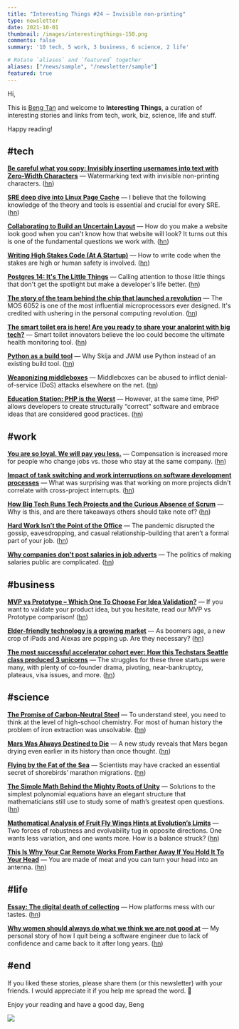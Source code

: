 ```yaml
---
title: "Interesting Things #24 — Invisible non-printing"
type: newsletter
date: 2021-10-01
thumbnail: /images/interestingthings-150.png
comments: false
summary: '10 tech, 5 work, 3 business, 6 science, 2 life'

# Rotate `aliases` and `featured` together
aliases: ["/news/sample", "/newsletter/sample"]
featured: true
---
```



Hi,

This is [Beng Tan](https://bengtan.com/about/) and welcome to **Interesting Things**, a curation of interesting stories and links from tech, work, biz, science, life and stuff.

Happy reading!


## #tech

**[Be careful what you copy: Invisibly inserting usernames into text with Zero-Width Characters](https://medium.com/@umpox/be-careful-what-you-copy-invisibly-inserting-usernames-into-text-with-zero-width-characters-18b4e6f17b66?utm_source=bengtan.com/interesting-things/024)** — Watermarking text with invisible non-printing characters. ([hn](https://news.ycombinator.com/item?id=28626194))

**[SRE deep dive into Linux Page Cache](https://biriukov.dev/docs/page-cache/0-linux-page-cache-for-sre/?utm_source=bengtan.com/interesting-things/024)** — I believe that the following knowledge of the theory and tools is essential and crucial for every SRE. ([hn](https://news.ycombinator.com/item?id=28614049))

**[Collaborating to Build an Uncertain Layout](https://engineering.squarespace.com/blog/2021/collaborating-to-build-an-uncertain-layout?utm_source=bengtan.com/interesting-things/024)** — How do you make a website look good when you can't know how that website will look? It turns out this is one of the fundamental questions we work with. ([hn](https://news.ycombinator.com/item?id=28619870))

**[Writing High Stakes Code (At A Startup)](https://www.cobaltrobotics.com/writing-high-stakes-code-at-a-startup/?utm_source=bengtan.com/interesting-things/024)** — How to write code when the stakes are high or human safety is involved. ([hn](https://news.ycombinator.com/item?id=28631304))

**[Postgres 14: It's The Little Things](https://blog.crunchydata.com/blog/postgres-14-its-the-little-things?utm_source=bengtan.com/interesting-things/024)** — Calling attention to those little things that don't get the spotlight but make a developer's life better. ([hn](https://news.ycombinator.com/item?id=28609311))

**[The story of the team ​behind the chip that launched a revolution](https://www.team6502.org/?utm_source=bengtan.com/interesting-things/024)** — The MOS 6052 is one of the most influential microprocessors ever designed. It's credited with ushering in the personal computing revolution. ([hn](https://news.ycombinator.com/item?id=28611235))

**[The smart toilet era is here! Are you ready to share your analprint with big tech?](https://www.theguardian.com/lifeandstyle/2021/sep/23/the-smart-toilet-era-is-here-are-you-ready-to-share-your-analprint-with-big-tech?utm_source=bengtan.com/interesting-things/024)** — Smart toilet innovators believe the loo could become the ultimate health monitoring tool. ([hn](https://news.ycombinator.com/item?id=28627807))

**[Python as a build tool](https://tonsky.me/blog/python-build/?utm_source=bengtan.com/interesting-things/024)** — Why Skija and JWM use Python instead of an existing build tool. ([hn](https://news.ycombinator.com/item?id=28635094))

**[Weaponizing middleboxes](https://lwn.net/SubscriberLink/869842/f4ae2a41b6deeba0/?utm_source=bengtan.com/interesting-things/024)** — Middleboxes can be abused to inflict denial-of-service (DoS) attacks elsewhere on the net. ([hn](https://news.ycombinator.com/item?id=28609480))

**[Education Station: PHP is the Worst](https://www.phparch.com/2021/09/education-station-php-is-the-worst/?utm_source=bengtan.com/interesting-things/024)** — However, at the same time, PHP allows developers to create structurally “correct” software and embrace ideas that are considered good practices. ([hn](https://news.ycombinator.com/item?id=28620637))


## #work

**[You are so loyal. We will pay you less.](https://demando.se/blogg/post/you-are-so-loyal.-we-will-pay-you-less./?utm_source=bengtan.com/interesting-things/024)** — Compensation is increased more for people who change jobs vs. those who stay at the same company. ([hn](https://news.ycombinator.com/item?id=28636368))

**[Impact of task switching and work interruptions on software development processes](https://neverworkintheory.org/2021/09/19/impact-of-task-switching-and-work-interruptions.html?utm_source=bengtan.com/interesting-things/024)** — What was surprising was that working on more projects didn't correlate with cross-project interrupts. ([hn](https://news.ycombinator.com/item?id=28613757))

**[How Big Tech Runs Tech Projects and the Curious Absence of Scrum](https://blog.pragmaticengineer.com/project-management-at-big-tech/?utm_source=bengtan.com/interesting-things/024)** — Why is this, and are there takeaways others should take note of? ([hn](https://news.ycombinator.com/item?id=28655123))

**[Hard Work Isn’t the Point of the Office](https://www.theatlantic.com/ideas/archive/2021/09/offices-microsoft-study-out-group-connections/620137/?utm_source=bengtan.com/interesting-things/024)** — The pandemic disrupted the gossip, eavesdropping, and casual relationship-building that aren’t a formal part of your job. ([hn](https://news.ycombinator.com/item?id=28605604))

**[Why companies don't post salaries in job adverts](https://www.bbc.com/worklife/article/20210921-why-companies-dont-post-salaries-in-job-adverts?utm_source=bengtan.com/interesting-things/024)** — The politics of making salaries public are complicated. ([hn](https://news.ycombinator.com/item?id=28666374))


## #business

**[MVP vs Prototype – Which One To Choose For Idea Validation?](https://pagepro.co/blog/mvp-vs-prototype/?utm_source=bengtan.com/interesting-things/024)** — If you want to validate your product idea, but you hesitate, read our MVP vs Prototype comparison! ([hn](https://news.ycombinator.com/item?id=28661684))

**[Elder-friendly technology is a growing market](https://www.vox.com/the-goods/22689802/elder-friendly-technology-grandpad-jitterbug-old-people-tablets?utm_source=bengtan.com/interesting-things/024)** — As boomers age, a new crop of iPads and Alexas are popping up. Are they necessary? ([hn](https://news.ycombinator.com/item?id=28656844))

**[The most successful accelerator cohort ever: How this Techstars Seattle class produced 3 unicorns](https://www.geekwire.com/2021/successful-accelerator-cohort-ever-techstars-seattle-class-produced-3-unicorns/?utm_source=bengtan.com/interesting-things/024)** — The struggles for these three startups were many, with plenty of co-founder drama, pivoting, near-bankruptcy, plateaus, visa issues, and more. ([hn](https://news.ycombinator.com/item?id=28634562))


## #science

**[The Promise of Carbon-Neutral Steel](https://www.newyorker.com/news/annals-of-a-warming-planet/the-promise-of-carbon-neutral-steel?utm_source=bengtan.com/interesting-things/024)** — To understand steel, you need to think at the level of high-school chemistry. For most of human history the problem of iron extraction was unsolvable. ([hn](https://news.ycombinator.com/item?id=28658702))

**[Mars Was Always Destined to Die](https://time.com/6100276/mars-water-loss/?utm_source=bengtan.com/interesting-things/024)** — A new study reveals that Mars began drying even earlier in its history than once thought. ([hn](https://news.ycombinator.com/item?id=28611202))

**[Flying by the Fat of the Sea](https://www.hakaimagazine.com/features/flying-by-the-fat-of-the-sea/?utm_source=bengtan.com/interesting-things/024)** — Scientists may have cracked an essential secret of shorebirds’ marathon migrations. ([hn](https://news.ycombinator.com/item?id=28657815))

**[The Simple Math Behind the Mighty Roots of Unity](https://www.quantamagazine.org/the-simple-math-behind-the-mighty-roots-of-unity-20210923/?utm_source=bengtan.com/interesting-things/024)** — Solutions to the simplest polynomial equations have an elegant structure that mathematicians still use to study some of math’s greatest open questions. ([hn](https://news.ycombinator.com/item?id=28650737))

**[Mathematical Analysis of Fruit Fly Wings Hints at Evolution’s Limits](https://www.quantamagazine.org/mathematical-analysis-of-fruit-fly-wings-hints-at-evolutions-limits-20210920/?utm_source=bengtan.com/interesting-things/024)** — Two forces of robustness and evolvability tug in opposite directions. One wants less variation, and one wants more. How is a balance struck? ([hn](https://news.ycombinator.com/item?id=28655630))

**[This Is Why Your Car Remote Works From Farther Away If You Hold It To Your Head](https://jalopnik.com/this-is-why-your-car-remote-works-from-farther-away-if-1847726695?utm_source=bengtan.com/interesting-things/024)** — You are made of meat and you can turn your head into an antenna. ([hn](https://news.ycombinator.com/item?id=28622906))


## #life

**[Essay: The digital death of collecting](https://kylechayka.substack.com/p/essay-the-digital-death-of-collecting?utm_source=bengtan.com/interesting-things/024)** — How platforms mess with our tastes. ([hn](https://news.ycombinator.com/item?id=28668265))

**[Why women should always do what we think we are not good at](https://medium.com/@maimai816/why-women-should-always-do-what-we-think-we-are-not-good-at-e228e306ae08?utm_source=bengtan.com/interesting-things/024)** — My personal story of how I quit being a software engineer due to lack of confidence and came back to it after long years. ([hn](https://news.ycombinator.com/item?id=28656352))


## #end

If you liked these stories, please share them (or this newsletter) with your friends. I would appreciate it if you help me spread the word. 🙏

Enjoy your reading and have a good day,
Beng

![](https://bengtan.com/images/portrait-40.png)

